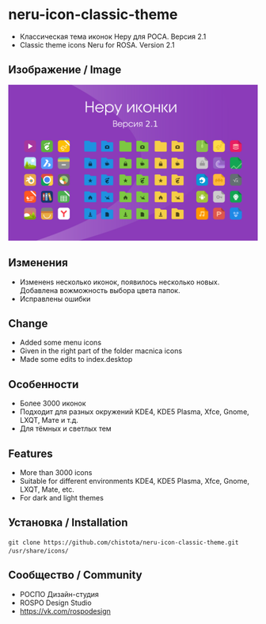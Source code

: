 neru-icon-classic-theme
=========================

* Классическая тема иконок Неру для РОСA. Версия 2.1
* Classic theme icons Neru for ROSA. Version 2.1

## Изображение / Image

![Screenshot](classic.png)

## Изменения

* Измененs несколько иконок, появилось несколько новых. Добавлена вожможность выбора цвета папок.
* Исправлены ошибки


## Change

* Added some menu icons 
* Given in the right part of the folder macnica icons
* Made some edits to index.desktop

## Особенности

* Более 3000 иконок
* Подходит для разных окружений KDE4, KDE5 Plasma, Xfce, Gnome, LXQT, Мате и т.д.
* Для тёмных и светлых тем

## Features

* More than 3000 icons
* Suitable for different environments KDE4, KDE5 Plasma, Xfce, Gnome, LXQT, Mate, etc.
* For dark and light themes

## Установка / Installation

`git clone https://github.com/chistota/neru-icon-classic-theme.git /usr/share/icons/`

## Сообщество / Community
* РОСПО Дизайн-студия
* ROSPO Design Studio
* https://vk.com/rospodesign



